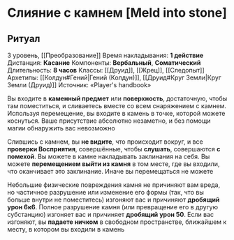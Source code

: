 # Слияние с камнем [Meld into stone]
## Ритуал
3 уровень, [[Преобразование]]
Время накладывания: **1 действие**
Дистанция: **Касание**
Компоненты: **Вербальный**, **Соматический**
Длительность: **8 часов**
Классы: [[Друид]], [[Жрец]], [[Следопыт]]
Архетипы: [[Колдун#Гений|Гений (Колдун)]], [[Друид#Круг Земли|Круг Земли (Друид)]]
Источник: «Player's handbook»

Вы входите в **каменный предмет** или **поверхность**, достаточную, чтобы там поместиться, и сливаетесь вместе со всем снаряжением с камнем. Используя перемещение, вы входите в камень в точке, которой можете коснуться. Ваше присутствие абсолютно незаметно, и без помощи магии обнаружить вас невозможно

Слившись с камнем, вы **не видите**, что происходит вокруг, и все **проверки Восприятия**, совершённые, чтобы **слушать**, совершаются **с помехой**. Вы можете в камне накладывать заклинания на себя. Вы можете **перемещением выйти из камня** в том месте, где вы входили, что оканчивает это заклинание. Иначе вы перемещаться не можете

Небольшие физические повреждения камня не причиняют вам вреда, но частичное разрушение или изменение его формы (так, что вы больше внутри не поместитесь) изгоняют вас и причиняют **дробящий урон 6к6**. Полное разрушение камня (или превращение его в другую субстанцию) изгоняет вас и причиняет **дробящий урон 50**. Если вас изгоняют, вы **падаете ничком** в свободном пространстве, ближайшем к месту, в котором вы входили в камень